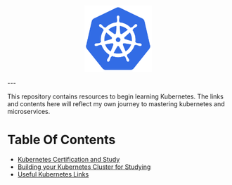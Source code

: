 <!-- <p align="center">
  <img width="512" height="91" title="Kubernetes Logo" src="images/kubernetes-logo-white.png">
</p> -->

<p align="center">
  <img height="150" title="Kubernetes Logo" src="images/k8s_logo_with_border.png">
</p>
---

This repository contains resources to begin learning Kubernetes. The links and contents here will reflect my own journey to mastering kubernetes and microservices.

# Table Of Contents
- [Kubernetes Certification and Study](readme/certification_and_study.md)
- [Building your Kubernetes Cluster for Studying](readme/building_the_cluster.md)
- [Useful Kubernetes Links](readme/kubernetes_links.md)
